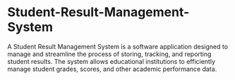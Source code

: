 # Student-Result-Management-System
A Student Result Management System is a software application designed to manage and streamline the process of storing, tracking, and reporting student results. The system allows educational institutions to efficiently manage student grades, scores, and other academic performance data.
